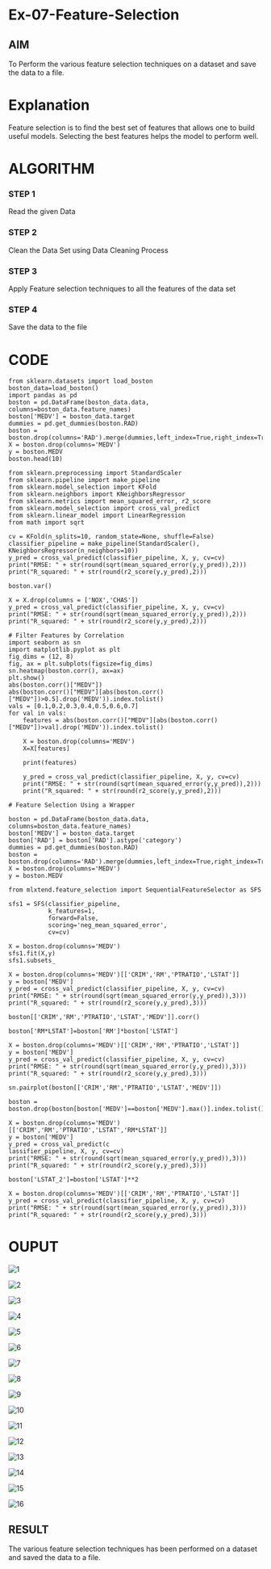 # Ex-07-Feature-Selection
## AIM
To Perform the various feature selection techniques on a dataset and save the data to a file. 

# Explanation
Feature selection is to find the best set of features that allows one to build useful models.
Selecting the best features helps the model to perform well. 

# ALGORITHM
### STEP 1
Read the given Data
### STEP 2
Clean the Data Set using Data Cleaning Process
### STEP 3
Apply Feature selection techniques to all the features of the data set
### STEP 4
Save the data to the file


# CODE
~~~
from sklearn.datasets import load_boston
boston_data=load_boston()
import pandas as pd
boston = pd.DataFrame(boston_data.data, columns=boston_data.feature_names)
boston['MEDV'] = boston_data.target
dummies = pd.get_dummies(boston.RAD)
boston = boston.drop(columns='RAD').merge(dummies,left_index=True,right_index=True)
X = boston.drop(columns='MEDV')
y = boston.MEDV
boston.head(10)

from sklearn.preprocessing import StandardScaler
from sklearn.pipeline import make_pipeline
from sklearn.model_selection import KFold
from sklearn.neighbors import KNeighborsRegressor
from sklearn.metrics import mean_squared_error, r2_score
from sklearn.model_selection import cross_val_predict
from sklearn.linear_model import LinearRegression
from math import sqrt

cv = KFold(n_splits=10, random_state=None, shuffle=False)
classifier_pipeline = make_pipeline(StandardScaler(), KNeighborsRegressor(n_neighbors=10))
y_pred = cross_val_predict(classifier_pipeline, X, y, cv=cv)
print("RMSE: " + str(round(sqrt(mean_squared_error(y,y_pred)),2)))
print("R_squared: " + str(round(r2_score(y,y_pred),2)))

boston.var()

X = X.drop(columns = ['NOX','CHAS'])
y_pred = cross_val_predict(classifier_pipeline, X, y, cv=cv)
print("RMSE: " + str(round(sqrt(mean_squared_error(y,y_pred)),2)))
print("R_squared: " + str(round(r2_score(y,y_pred),2)))

# Filter Features by Correlation
import seaborn as sn
import matplotlib.pyplot as plt
fig_dims = (12, 8)
fig, ax = plt.subplots(figsize=fig_dims)
sn.heatmap(boston.corr(), ax=ax)
plt.show()
abs(boston.corr()["MEDV"])
abs(boston.corr()["MEDV"][abs(boston.corr()["MEDV"])>0.5].drop('MEDV')).index.tolist()
vals = [0.1,0.2,0.3,0.4,0.5,0.6,0.7]
for val in vals:
    features = abs(boston.corr()["MEDV"][abs(boston.corr()["MEDV"])>val].drop('MEDV')).index.tolist()
    
    X = boston.drop(columns='MEDV')
    X=X[features]
    
    print(features)

    y_pred = cross_val_predict(classifier_pipeline, X, y, cv=cv)
    print("RMSE: " + str(round(sqrt(mean_squared_error(y,y_pred)),2)))
    print("R_squared: " + str(round(r2_score(y,y_pred),2)))

# Feature Selection Using a Wrapper

boston = pd.DataFrame(boston_data.data, columns=boston_data.feature_names)
boston['MEDV'] = boston_data.target
boston['RAD'] = boston['RAD'].astype('category')
dummies = pd.get_dummies(boston.RAD)
boston = boston.drop(columns='RAD').merge(dummies,left_index=True,right_index=True)
X = boston.drop(columns='MEDV')
y = boston.MEDV

from mlxtend.feature_selection import SequentialFeatureSelector as SFS

sfs1 = SFS(classifier_pipeline, 
           k_features=1, 
           forward=False, 
           scoring='neg_mean_squared_error',
           cv=cv)

X = boston.drop(columns='MEDV')
sfs1.fit(X,y)
sfs1.subsets_

X = boston.drop(columns='MEDV')[['CRIM','RM','PTRATIO','LSTAT']]
y = boston['MEDV']
y_pred = cross_val_predict(classifier_pipeline, X, y, cv=cv)
print("RMSE: " + str(round(sqrt(mean_squared_error(y,y_pred)),3)))
print("R_squared: " + str(round(r2_score(y,y_pred),3)))

boston[['CRIM','RM','PTRATIO','LSTAT','MEDV']].corr()

boston['RM*LSTAT']=boston['RM']*boston['LSTAT']

X = boston.drop(columns='MEDV')[['CRIM','RM','PTRATIO','LSTAT']]
y = boston['MEDV']
y_pred = cross_val_predict(classifier_pipeline, X, y, cv=cv)
print("RMSE: " + str(round(sqrt(mean_squared_error(y,y_pred)),3)))
print("R_squared: " + str(round(r2_score(y,y_pred),3)))

sn.pairplot(boston[['CRIM','RM','PTRATIO','LSTAT','MEDV']])

boston = boston.drop(boston[boston['MEDV']==boston['MEDV'].max()].index.tolist())

X = boston.drop(columns='MEDV')[['CRIM','RM','PTRATIO','LSTAT','RM*LSTAT']]
y = boston['MEDV']
y_pred = cross_val_predict(c
lassifier_pipeline, X, y, cv=cv)
print("RMSE: " + str(round(sqrt(mean_squared_error(y,y_pred)),3)))
print("R_squared: " + str(round(r2_score(y,y_pred),3)))

boston['LSTAT_2']=boston['LSTAT']**2

X = boston.drop(columns='MEDV')[['CRIM','RM','PTRATIO','LSTAT']]
y_pred = cross_val_predict(classifier_pipeline, X, y, cv=cv)
print("RMSE: " + str(round(sqrt(mean_squared_error(y,y_pred)),3)))
print("R_squared: " + str(round(r2_score(y,y_pred),3)))
~~~
# OUPUT

![1](https://user-images.githubusercontent.com/95342910/170409937-591a0fa5-523b-40bd-81db-1d4dac247800.png)

![2](https://user-images.githubusercontent.com/95342910/170409965-439cd1f5-a4e6-4a98-b6d2-01d4d5f4bfeb.png)

![3](https://user-images.githubusercontent.com/95342910/170409758-756ea898-7ce2-47a6-aec8-cc8e40a96f36.png)

![4](https://user-images.githubusercontent.com/95342910/170409900-153ea652-77f5-4ce5-a2a0-a28798ab5ba3.png)

![5](https://user-images.githubusercontent.com/95342910/170410000-bdd9f9f3-5b69-4be6-8eb6-731e18c2b248.png)

![6](https://user-images.githubusercontent.com/95342910/170410019-dba2a0dd-8f84-42c6-8e6a-8a8aeb11a05f.png)

![7](https://user-images.githubusercontent.com/95342910/170410039-fe36cedd-12e4-4ba9-95cf-261cda6f1f4d.png)

![8](https://user-images.githubusercontent.com/95342910/170410066-c8501c70-8a8b-4147-9877-19d42e768c1b.png)

![9](https://user-images.githubusercontent.com/95342910/170410085-10052650-6e7e-4adc-8b2a-b95796aa80c5.png)

![10](https://user-images.githubusercontent.com/95342910/170410108-4cce1a9c-2bf2-4bd2-933f-1e0ad96f413f.png)

![11](https://user-images.githubusercontent.com/95342910/170410134-6f625048-54cc-43bd-9ec1-b738a5939c2a.png)

![12](https://user-images.githubusercontent.com/95342910/170410144-7d39e9d9-ccee-4e40-8b2b-4200a3cdfc3b.png)

![13](https://user-images.githubusercontent.com/95342910/170410179-326621ef-8b4e-4cbc-80fd-1c6a982a0744.png)

![14](https://user-images.githubusercontent.com/95342910/170410202-ca4b664a-3386-475f-bc38-464e6c09aa23.png)

![15](https://user-images.githubusercontent.com/95342910/170410238-a7f245ec-a5fd-4751-a865-7c4456ee882f.png)
 
![16](https://user-images.githubusercontent.com/95342910/170410398-4370a44f-f235-4995-99f2-81eab1397165.png)


## RESULT
The various feature selection techniques has been performed on a dataset and saved the data to a file.
